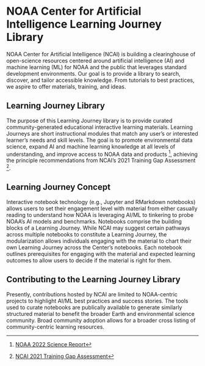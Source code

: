 # NOAA Center for Artificial Intelligence Learning Journey Library

NOAA Center for Artificial Intelligence (NCAI) is building a clearinghouse of open-science resources centered around artificial intelligence (AI) and machine learning (ML) for NOAA and the public that leverages standard development environments. Our goal is to provide a library to search, discover, and tailor accessible knowledge. From tutorials to best practices, we aspire to offer materials, training, and ideas.

## Learning Journey Library
The purpose of this Learning Journey library is to provide curated community-generated educational interactive learning materials. Learning Journeys are short instructional modules that match any user’s or interested learner’s needs and skill levels. The goal is to promote environmental data science, expand AI and machine learning knowledge at all levels of understanding, and improve access to NOAA data and products [^1], achieving the principle recommendations from NCAI’s 2021 Training Gap Assessment [^2].

## Learning Journey Concept
Interactive notebook technology (e.g., Jupyter and RMarkdown notebooks) allows users to set their engagement level with material from either casually reading to understand how NOAA is leveraging AI/ML to tinkering to probe NOAA’s AI models and benchmarks. Notebooks comprise the building blocks of a Learning Journey. While NCAI may suggest certain pathways across multiple notebooks to constitute a Learning Journey, the modularization allows individuals engaging with the material to chart their own Learning Journey across the Center’s notebooks. Each notebook outlines prerequisites for engaging with the material and expected learning outcomes to allow users to decide if the material is right for them.

## Contributing to the Learning Journey Library
Presently, contributions hosted by NCAI are limited to NOAA-centric projects to highlight AI/ML best practices and success stories. The tools used to curate notebooks are publically available to generate similarly structured material to benefit the broader Earth and environmental science community. Broad community adoption allows for a broader cross listing of community-centric learning resources.

[^1]: [NOAA 2022 Science Report](https://sciencecouncil.noaa.gov/wp-content/uploads/2023/03/FINAL_2022-NOAA-Science-Report.pdf)
[^2]: [NCAI 2021 Training Gap Assessment](https://www.noaa.gov/noaa-center-for-artificial-intelligence/noaa-center-for-artificial-intelligence/training-and-resources)

